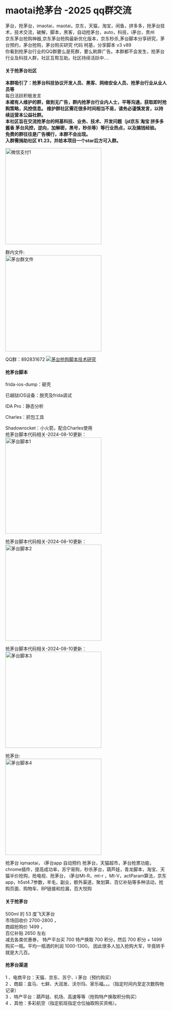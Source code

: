 # maotai抢茅台 -2025 qq群交流
茅台，抢茅台，imaotai，maotai，京东，天猫，淘宝，闲鱼，拼多多，抢茅台技术，技术交流，破解，脚本，黑客，自动抢茅台，auto，科技，i茅台，贵州       
京东茅台抢购神器,京东茅台抢购最新优化版本，京东秒杀,茅台脚本分享研究，茅台预约，茅台抢购，茅台购买研究 代码 柯基，分享脚本 v3 v89        
你看到抢茅台行业的QQ群要么是死群，要么刷屏广告。本群都不会发生，抢茅台行业及科技人群，社区互帮互助。社区持续活跃中....  
#### 关于抢茅台社区  
<strong>本群吸引了：抢茅台科技协议开发人员、黑客、网络安全人员、抢茅台行业从业人员等</strong>   
每日活跃积极发言  
<strong>本裙有人维护的群，做到无广告，群内抢茅台行业内人士，平等沟通，获取即时抢购策略，风控信息。
维护群社区需花很多时间相当不易，请务必谨慎发言，以持续运营本公益社群。  
本社区旨在交流抢茅台的柯基科技、业务、技术、开发问题（jd京东 淘宝 拼多多 酱香 茅台风控，逆向，加解密，黑号，秒杀等）等行业热点，以及搞钱经验。   
免费的群往往是广告横行，本群不会出现。     
入群需捐助社区 ¥1.23，并给本项目一个star后方可入群。    </strong>    

<img src="http://www.daydayup365.top/github/pay-wx1-min2.jpg" alt="微信支付1" width="300" >    
  
群内文件:  
<img src="http://www.daydayup365.top/github2/group_files.png" alt="茅台群文件" width="300" >  


QQ群：892831672 <a target="_blank" href="https://qm.qq.com/cgi-bin/qm/qr?k=xUNG6YQRUZyaHyXV4DKCQxGemeAR25OX&jump_from=webapi&authKey=wLTihRjPFHPth9fRtIZJTmkR7IDYI32Dk7t0y6Oy7GjDfIQo6cFeRIHOkD6cg1dC"><img border="0" src="https://pub.idqqimg.com/wpa/images/group.png" alt="茅台抢购脚本技术研究" title="茅台抢购脚本技术研究"></a>   

#### 抢茅台脚本 
frida-ios-dump：砸壳

已越狱iOS设备：脱壳及frida调试

IDA Pro：静态分析

Charles：抓包工具

Shadowrocket：小火箭，配合Charles使用   
抢茅台脚本代码相关-2024-08-10更新：    
<img src="http://www.daydayup365.top/github2/maotai1.png" alt="茅台脚本1" width="300" >  

抢茅台脚本代码相关-2024-08-10更新：    
<img src="http://www.daydayup365.top/github2/maotai2.png" alt="茅台脚本2" width="300" >  

抢茅台脚本代码相关-2024-08-10更新：    
<img src="http://www.daydayup365.top/github2/maotai3.png" alt="茅台脚本3" width="300" >  
  
抢茅台:  
<img src="http://www.daydayup365.top/github2/maotai4.png" alt="茅台脚本4" width="300" >  

抢茅台 iqmaotai， i茅台app 自动预约 抢茅台，天猫超市，茅台抢票功能，chrome插件，提高成功率，苏宁易购，秒杀茅台，葫芦娃，青龙脚本，淘宝、天猫半价抢购，抢电视、抢茅台， i茅台Mt-R，mt-r ，Mt-V，actParam算法，京东app，h5st4.7参数，羊毛，副业，额外渠道，聚划算、百亿补贴等多种活动，抢购页面、购物车、BP链接和捡漏，百大悦购  
#### 关于抢茅台  
500ml 的 53 度飞天茅台  
市场回收价 2700-2800 ，  
商超抢购价 1499 ，  
百亿补贴 2650 左右  
减去各类优惠券， 特产平台买 700 特产换取 700 积分，然后 700 积分 + 1499 购买一瓶。平均一瓶酒的利润 1000-1300。 因此很多人加入抢购大军，毕竟转手就是大几百。  
#### 抢茅台渠道   
1 、电商平台：天猫、京东、苏宁、i 茅台（预约购买）  
2 、商超：盒马、七鲜、大润发、沃尔玛、家乐福。。。（指定时间内至定次数购物记录）   
3 、特产平台：葫芦娃、机场、高速等等（抢购特产换取积分购买）   
4 、其他：多彩航空（指定航班指定仓位抽取购买资格）。


